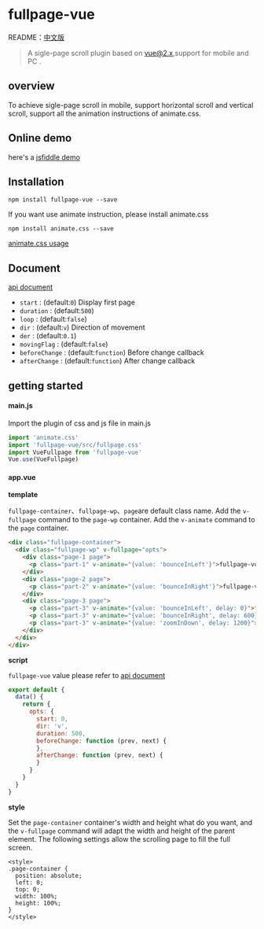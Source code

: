# fullpage-vue

README：[中文版](https://github.com/river-lee/fullpage-vue/blob/master/README_zh.md)
> A sigle-page scroll plugin based on vue@2.x,support for mobile and PC .

## overview
To achieve sigle-page scroll in mobile, support horizontal scroll and vertical scroll, support all the animation instructions of animate.css.

## Online demo
here's a [jsfiddle demo](https://jsfiddle.net/e23jiang/6jc3okaq/1/)

## Installation
```
npm install fullpage-vue --save
```
If you want use animate instruction, please install animate.css
```
npm install animate.css --save
```
[animate.css usage](https://daneden.github.io/animate.css/)

## Document
[api document](https://github.com/river-lee/fullpage-vue/blob/master/doc/api.md)

- `start` : (default:`0`) Display first page
- `duration` : (default:`500`) 
- `loop` : (default:`false`) 
- `dir` : (default:`v`) Direction of movement
- `der` : (default:`0.1`) 
- `movingFlag` : (default:`false`) 
- `beforeChange` : (default:`function`) Before change callback
- `afterChange` : (default:`function`) After change callback

## getting started

#### main.js
Import the plugin of css and js file in main.js

```js
import 'animate.css'
import 'fullpage-vue/src/fullpage.css'
import VueFullpage from 'fullpage-vue'
Vue.use(VueFullpage)
```

#### app.vue

**template**

``fullpage-container``、``fullpage-wp``、``page``are default class name.
Add the ``v-fullpage`` command to the ``page-wp`` container.
Add the ``v-animate`` command to the ``page`` container.
```html
<div class="fullpage-container">
  <div class="fullpage-wp" v-fullpage="opts">
    <div class="page-1 page">
      <p class="part-1" v-animate="{value: 'bounceInLeft'}">fullpage-vue</p>
    </div>
    <div class="page-2 page">
      <p class="part-2" v-animate="{value: 'bounceInRight'}">fullpage-vue</p>
    </div>
    <div class="page-3 page">
      <p class="part-3" v-animate="{value: 'bounceInLeft', delay: 0}">fullpage-vue</p>
      <p class="part-3" v-animate="{value: 'bounceInRight', delay: 600}">fullpage-vue</p>
      <p class="part-3" v-animate="{value: 'zoomInDown', delay: 1200}">fullpage-vue</p>
    </div>
  </div>
</div>
```

**script**

``fullpage-vue`` value please refer to [api document](https://github.com/river-lee/fullpage-vue/blob/master/doc/api.md)
```js
export default {
  data() {
    return {
      opts: {
        start: 0,
        dir: 'v',
        duration: 500,
        beforeChange: function (prev, next) {
        },
        afterChange: function (prev, next) {
        }
      }
    }
  }
}
```

**style**

Set the ``page-container`` container's width and height what do you want, and the ``v-fullpage`` command will adapt the width and height of the parent element.
The following settings allow the scrolling page to fill the full screen.
```
<style>
.page-container {
  position: absolute;
  left: 0;
  top: 0;
  width: 100%;
  height: 100%;
}
</style>
```
